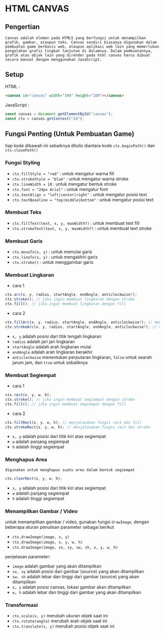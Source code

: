 # HTML CANVAS


## Pengertian

```Canvas adalah elemen pada HTML5 yang berfungsi untuk menampilkan grafik, gambar, ataupun teks. Canvas sendiri biasanya digunakan dalam pembuatan game berbasis web, ataupun aplikasi web lain yang memerlukan pengolahan grafis tingkat lanjutan di dalamnya. Dalam pembuatannya, grafik atau objek lain yang dirender pada html canvas harus dibuat secara manual dengan menggunakan JavaScript.```



## Setup

HTML :
```html
<canvas id="canvas" width="100" height="100"></canvas>
```

JavaScript :
```javascript
const canvas = document.getElementById("canvas");
const ctx = canvas.getContext("2d");
```



## Fungsi Penting (Untuk Pembuatan Game)

tiap kode dibawah ini sebaiknya ditulis diantara kode `ctx.beginPath()` dan `ctx.closePath()`

### Fungsi Styling

- `ctx.fillStyle = "red"` : untuk mengatur warna fill
- `ctx.strokeStyle = "blue"` : untuk mengatur warna stroke
- `ctx.lineWidth = 10` : untuk mengatur bentuk stroke
- `ctx.font = "24px Arial"` : untuk mengatur font
- `ctx.textAlign = "left|center|right"` : untuk mengatur posisi text
- `ctx.textBaseline = "top|middle|bottom"` : untuk mengatur posisi text


### Membuat Teks

- `ctx.fillText(text, x, y, maxWidth?)` : untuk membuat text fill
- `ctx.strokeText(text, x, y, maxWidth?)` : untuk membuat text stroke


### Membuat Garis

- `ctx.moveTo(x, y)` : untuk memulai garis
- `ctx.lineTo(x, y)` : untuk mengakhiri garis
- `ctx.stroke()` : untuk menggambar garis


### Membuat Lingkaran

- cara 1
```javascript 
ctx.arc(x, y, radius, startAngle, endAngle, anticlockwise?);
ctx.stroke(); // jika ingin membuat lingkaran dengan stroke
ctx.fill(); // jika ingin membuat lingkaran dengan fill
```

- cara 2
```javascript
ctx.fillArc(x, y, radius, startAngle, endAngle, anticlockwise?); // menjalankan fungsi arc dan fill
ctx.strokeArc(x, y, radius, startAngle, endAngle, anticlockwise?); // menjalanakan fungsi arc dan stroke
```

- `x, y` adalah posisi dari titik tengah lingkaran
- `radius` adalah jari jari lingkaran
- `startAngle` adalah arah lingkaran mulai
- `endAngle` adalah arah lingkaran berakhir
- `anticlockwise` menentukan perputaran lingkaran, `false` untuk searah jarum jam, dan `true` untuk sebaliknya


### Membuat Segiempat

- cara 1
```javascript 
ctx.rect(x, y, w, h);
ctx.stroke(); // jika ingin membuat segiempat dengan stroke
ctx.fill(); // jika ingin membuat segiempat dengan fill
```

- cara 2
```javascript
ctx.fillRect(x, y, w, h); // menjalanakan fungsi rect dan fill
ctx.strokeRect(x, y, w, h); // menjalanakan fungsi rect dan stroke
```

- `x, y` adalah posisi dari titik kiri atas segiempat
- `w` adalah panjang segiempat
- `h` adalah tinggi segiempat


### Menghapus Area

`digunakan untuk menghapus suatu area dalam bentuk segiempat`
```javascript
ctx.clearRect(x, y, w, h);
```

- `x, y` adalah posisi dari titik kiri atas segiempat
- `w` adalah panjang segiempat
- `h` adalah tinggi segiempat

### Menampilkan Gambar / Video

untuk menampilkan gambar / video, gunakan fungsi `drawImage`, dengan beberapa aturan penulisan parameter sebagai berikut

- `ctx.drawImage(image, x, y)`
- `ctx.drawImage(image, x, y, w, h)`
- `ctx.drawImage(image, sx, sy, sw, sh, x, y, w, h)`


penjelasan parameter:
- `image` adalah gambar yang akan ditampilkan
- `sx, sy` adalah posisi dari gambar (source) yang akan ditampilkan
- `sw, sh` adalah lebar dan tinggi dari gambar (source) yang akan ditampilkan
- `x, y` adalah posisi canvas, lokasi gambar akan ditampilkan
- `w, h` adalah lebar dan tinggi dari gambar yang akan ditampilkan


### Transformasi

- `ctx.scale(x, y)` merubah ukuran objek saat ini
- `ctx.rotate(angle)` merubah arah objek saat ini
- `ctx.translate(x, y)` merubah posisi objek saat ini